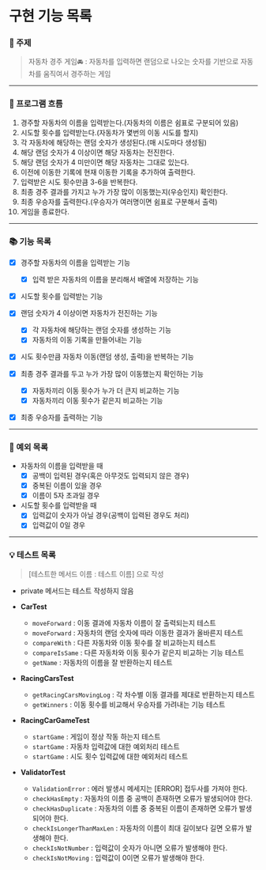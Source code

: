 # 구현 기능 목록

### 📌 주제

> 자동차 경주 게임🚘 : 자동차를 입력하면 랜덤으로 나오는 숫자를 기반으로 자동차를 움직여서 경주하는 게임

---
### 📍 프로그램 흐름

1. 경주할 자동차의 이름을 입력받는다.(자동차의 이름은 쉼표로 구분되어 있음)
2. 시도할 횟수를 입력받는다.(자동차가 몇번의 이동 시도를 할지)
3. 각 자동차에 해당하는 랜덤 숫자가 생성된다.(매 시도마다 생성됨)
4. 해당 랜덤 숫자가 4 이상이면 해당 자동차는 전진한다.
5. 해당 랜덤 숫자가 4 미만이면 해당 자동차는 그대로 있는다.
6. 이전에 이동한 기록에 현재 이동한 기록을 추가하여 출력한다.
7. 입력받은 시도 횟수만큼 3-6을 반복한다.
8. 최종 경주 결과를 가지고 누가 가장 많이 이동했는지(우승인지) 확인한다.
9. 최종 우승자를 출력한다.(우승자가 여러명이면 쉼표로 구분해서 출력)
10. 게임을 종료한다.

---
### 📚 기능 목록

- [x] 경주할 자동차의 이름을 입력받는 기능 
  - [x] 입력 받은 자동차의 이름을 분리해서 배열에 저장하는 기능 
- [x] 시도할 횟수를 입력받는 기능
- [x] 랜덤 숫자가 4 이상이면 자동차가 전진하는 기능
  - [x] 각 자동차에 해당하는 랜덤 숫자를 생성하는 기능
  - [x] 자동차의 이동 기록을 만들어내는 기능
- [x] 시도 횟수만큼 자동차 이동(랜덤 생성, 출력)을 반복하는 기능 
- [x] 최종 경주 결과를 두고 누가 가장 많이 이동했는지 확인하는 기능 
  - [x] 자동차끼리 이동 횟수가 누가 더 큰지 비교하는 기능 
  - [x] 자동차끼리 이동 횟수가 같은지 비교하는 기능
- [x] 최종 우승자를 출력하는 기능


---
### 📒 예외 목록

- 자동차의 이름을 입력받을 때
  - [x] 공백이 입력된 경우(혹은 아무것도 입력되지 않은 경우) 
  - [x] 중복된 이름이 있을 경우
  - [x] 이름이 5자 초과일 경우
- 시도할 횟수를 입력받을 때 
  - [x] 입력값이 숫자가 아닐 경우(공백이 입력된 경우도 처리)
  - [x] 입력값이 0일 경우
 
---
### 💡 테스트 목록

> [테스트한 메서드 이름 : 테스트 이름] 으로 작성 

- private 메서드는 테스트 작성하지 않음


- **CarTest**
  - `moveForward` : 이동 결과에 자동차 이름이 잘 출력되는지 테스트
  - `moveForward` : 자동차의 랜덤 숫자에 따라 이동한 결과가 올바른지 테스트
  - `compareWith` : 다른 자동차와 이동 횟수를 잘 비교하는지 테스트
  - `compareIsSame` : 다른 자동차와 이동 횟수가 같은지 비교하는 기능 테스트
  - `getName` : 자동차의 이름을 잘 반환하는지 테스트


- **RacingCarsTest**
  - `getRacingCarsMovingLog` : 각 차수별 이동 결과를 제대로 반환하는지 테스트
  - `getWinners` : 이동 횟수를 비교해서 우승자를 가려내는 기능 테스트 


- **RacingCarGameTest**
  - `startGame` : 게임이 정상 작동 하는지 테스트 
  - `startGame` : 자동차 입력값에 대한 예외처리 테스트
  - `startGame` : 시도 횟수 입력값에 대한 예외처리 테스트 


- **ValidatorTest**
  - `ValidationError` : 에러 발생시 메세지는 [ERROR] 접두사를 가져야 한다.
  - `checkHasEmpty` : 자동차의 이름 중 공백이 존재하면 오류가 발생되어야 한다.
  - `checkHasDuplicate` : 자동차의 이름 중 중복된 이름이 존재하면 오류가 발생되어야 한다.
  - `checkIsLongerThanMaxLen` : 자동차의 이름이 최대 길이보다 길면 오류가 발생해야 한다.
  - `checkIsNotNumber` : 입력값이 숫자가 아니면 오류가 발생해야 한다.
  - `checkIsNotMoving` : 입력값이 0이면 오류가 발생해야 한다.